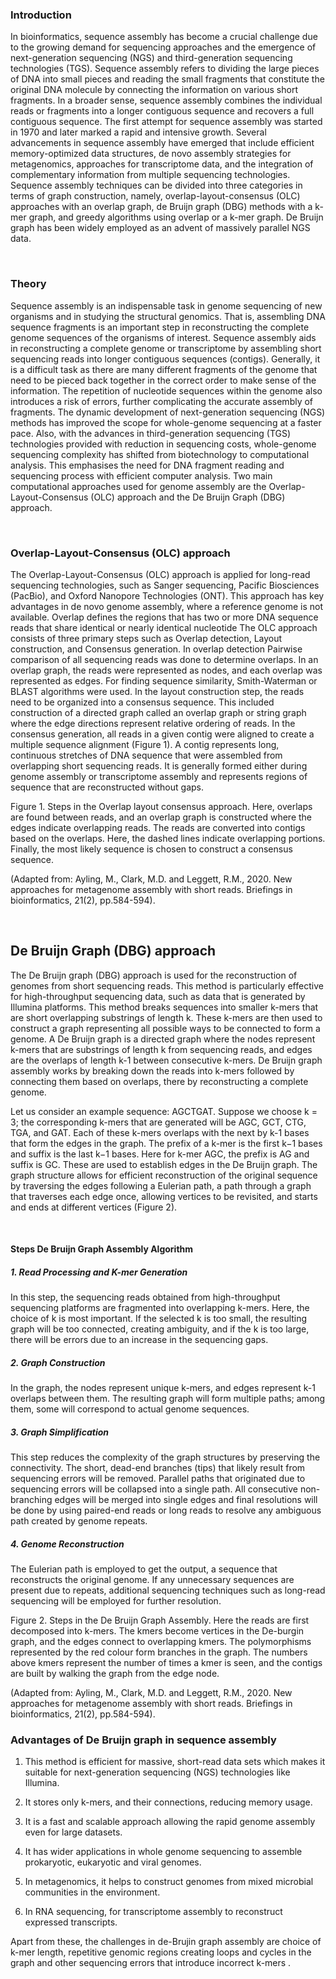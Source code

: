 ### 
### Introduction
In bioinformatics, sequence assembly has become a crucial challenge due to the growing demand for sequencing approaches and the emergence of next-generation sequencing (NGS) and third-generation sequencing technologies (TGS). Sequence assembly refers to dividing the large pieces of DNA into small pieces and reading the small fragments that constitute the original DNA molecule by connecting the information on various short fragments. In a broader sense, sequence assembly combines the individual reads or fragments into a longer contiguous sequence and recovers a full contiguous sequence. The first attempt for sequence assembly was started in 1970 and later marked a rapid and intensive growth. Several advancements in sequence assembly have emerged that include efficient memory-optimized data structures, de novo assembly strategies for metagenomics, approaches for transcriptome data, and the integration of complementary information from multiple sequencing technologies. Sequence assembly techniques can be divided into three categories in terms of graph construction, namely, overlap-layout-consensus (OLC) approaches with an overlap graph, de Bruijn graph (DBG) methods with a k-mer graph, and greedy algorithms using overlap or a k-mer graph. De Bruijn graph has been widely employed as an advent of massively parallel NGS data.

&nbsp;

### Theory
Sequence assembly is an indispensable task in genome sequencing of new organisms and in studying the structural genomics. That is, assembling DNA sequence fragments is an important step in reconstructing the complete genome sequences of the organisms of interest. Sequence assembly aids in reconstructing a complete genome or transcriptome by assembling short sequencing reads into longer contiguous sequences (contigs). Generally, it is a difficult task as there are many different fragments of the genome that need to be pieced back together in the correct order to make sense of the information. The repetition of nucleotide sequences within the genome also introduces a risk of errors, further complicating the accurate assembly of fragments. The dynamic development of next-generation sequencing (NGS) methods has improved the scope for whole-genome sequencing at a faster pace. Also, with the advances in third-generation sequencing (TGS) technologies provided with reduction in sequencing costs, whole-genome sequencing complexity has shifted from biotechnology to computational analysis. This emphasises the need for DNA fragment reading and sequencing process with efficient computer analysis. Two main computational approaches used for genome assembly are the Overlap-Layout-Consensus (OLC) approach and the De Bruijn Graph (DBG) approach.

&nbsp;

### Overlap-Layout-Consensus (OLC) approach 
The Overlap-Layout-Consensus (OLC) approach is applied for long-read sequencing technologies, such as Sanger sequencing, Pacific Biosciences (PacBio), and Oxford Nanopore Technologies (ONT). This approach has key advantages in de novo genome assembly, where a reference genome is not available. Overlap defines the regions that has two or more DNA sequence reads that share identical or nearly identical nucleotide The OLC approach consists of three primary steps such as Overlap detection, Layout construction, and Consensus generation. In overlap detection Pairwise comparison of all sequencing reads was done to determine overlaps. In an overlap graph, the reads were represented as nodes, and each overlap was represented as edges. For finding sequence similarity, Smith-Waterman or BLAST algorithms were used. In the layout construction step, the reads need to be organized into a consensus sequence. This included construction of a directed graph called an overlap graph or string graph where the edge directions represent relative ordering of reads. In the consensus generation, all reads in a given contig were aligned to create a multiple sequence alignment (Figure 1). A contig represents long, continuous stretches of DNA sequence that were assembled from overlapping short sequencing reads. It is generally formed either during genome assembly or transcriptome assembly and represents regions of sequence that are reconstructed without gaps.

 
Figure 1. Steps in the Overlap layout consensus approach. Here, overlaps are found between reads, and an overlap graph is constructed where the edges indicate overlapping reads. The reads are converted into contigs based on the overlaps. Here, the dashed lines indicate overlapping portions. Finally, the most likely sequence is chosen to construct a consensus sequence.  

(Adapted from: Ayling, M., Clark, M.D. and Leggett, R.M., 2020. New approaches for metagenome assembly with short reads. Briefings in bioinformatics, 21(2), pp.584-594).

&nbsp;

## De Bruijn Graph (DBG) approach 
The De Bruijn graph (DBG) approach is used for the reconstruction of genomes from short sequencing reads. This method is particularly effective for high-throughput sequencing data, such as data that is generated by Illumina platforms. This method breaks sequences into smaller k-mers that are short overlapping substrings of length k. These k-mers are then used to construct a graph representing all possible ways to be connected to form a genome. A De Bruijn graph is a directed graph where the nodes represent k-mers that are substrings of length k from sequencing reads, and edges are the overlaps of length k-1 between consecutive k-mers. De Bruijn graph assembly works by breaking down the reads into k-mers followed by connecting them based on overlaps, there by reconstructing a complete genome.

Let us consider an example sequence: AGCTGAT. Suppose we choose k = 3; the corresponding k-mers that are generated will be AGC, GCT, CTG, TGA, and GAT. Each of these k-mers overlaps with the next by k-1 bases that form the edges in the graph. The prefix of a k-mer is the first k−1 bases and suffix is the last k−1 bases. Here for k-mer AGC, the prefix is AG and suffix is GC. These are used to establish edges in the De Bruijn graph. The graph structure allows for efficient reconstruction of the original sequence by traversing the edges following a Eulerian path, a path through a graph that traverses each edge once, allowing vertices to be revisited, and starts and ends at different vertices (Figure 2).  

&nbsp;

#### Steps De Bruijn Graph Assembly Algorithm
##### 1. Read Processing and K-mer Generation
In this step, the sequencing reads obtained from high-throughput sequencing platforms are fragmented into overlapping k-mers. Here, the choice of k is most important. If the selected k is too small, the resulting graph will be too connected, creating ambiguity, and if the k is too large, there will be errors due to an increase in the sequencing gaps. 

##### 2. Graph Construction
In the graph, the nodes represent unique k-mers, and edges represent k-1 overlaps between them. The resulting graph will form multiple paths; among them, some will correspond to actual genome sequences.

##### 3. Graph Simplification
This step reduces the complexity of the graph structures by preserving the connectivity. The short, dead-end branches (tips) that likely result from sequencing errors will be removed. Parallel paths that originated due to sequencing errors will be collapsed into a single path. All consecutive non-branching edges will be merged into single edges and final resolutions will be done by using paired-end reads or long reads to resolve any ambiguous path created by genome repeats. 

##### 4. Genome Reconstruction
The Eulerian path is employed to get the output, a sequence that reconstructs the original genome. If any unnecessary sequences are present due to repeats, additional sequencing techniques such as long-read sequencing will be employed for further resolution.
 
Figure 2. Steps in the De Bruijn Graph Assembly. Here the reads are first decomposed into k-mers. The kmers become vertices in the De-burgin graph, and the edges connect to overlapping kmers. The polymorphisms represented by the red colour form branches in the graph. The numbers above kmers represent the number of times a kmer is seen, and the contigs are built by walking the graph from the edge node.

(Adapted from: Ayling, M., Clark, M.D. and Leggett, R.M., 2020. New approaches for metagenome assembly with short reads. Briefings in bioinformatics, 21(2), pp.584-594).

### Advantages of De Bruijn graph in sequence assembly

1. This method is efficient for massive, short-read data sets which makes it suitable for next-generation sequencing (NGS) technologies like Illumina.

2. It stores only k-mers, and their connections, reducing memory usage.


3. It is a fast and scalable approach allowing the rapid genome assembly even for large datasets.

4. It has wider applications in whole genome sequencing to assemble prokaryotic, eukaryotic and viral genomes.

5. In metagenomics, it helps to construct genomes from mixed microbial communities in the environment.

6. In RNA sequencing, for transcriptome assembly to reconstruct expressed transcripts.

Apart from these, the challenges in de-Brujin graph assembly are choice of k-mer length, repetitive genomic regions creating loops and cycles in the graph and other sequencing errors that introduce incorrect k-mers .
